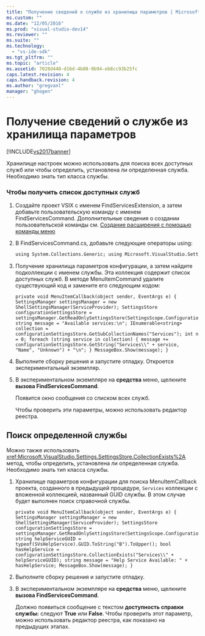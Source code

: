 ```yaml
---
title: "Получение сведений о службе из хранилища параметров | Microsoft Docs"
ms.custom: ""
ms.date: "12/05/2016"
ms.prod: "visual-studio-dev14"
ms.reviewer: ""
ms.suite: ""
ms.technology: 
  - "vs-ide-sdk"
ms.tgt_pltfrm: ""
ms.topic: "article"
ms.assetid: 7028d440-d16d-4b08-9b94-eb8cc93b25fc
caps.latest.revision: 4
caps.handback.revision: 4
ms.author: "gregvanl"
manager: "ghogen"
---
```

# Получение сведений о службе из хранилища параметров
[!INCLUDE[vs2017banner](../code-quality/includes/vs2017banner.md)]

Хранилище настроек можно использовать для поиска всех доступных служб или чтобы определить, установлена ли определенная служба. Необходимо знать тип класса службы.  
  
### Чтобы получить список доступных служб  
  
1.  Создайте проект VSIX с именем FindServicesExtension, а затем добавьте пользовательскую команду с именем FindServicesCommand. Дополнительные сведения о создании пользовательской команды см. [Создание расширения с помощью команды меню](../extensibility/creating-an-extension-with-a-menu-command.md)  
  
2.  В FindServicesCommand.cs, добавьте следующие операторы using:  
  
    ```vb  
    using System.Collections.Generic; using Microsoft.VisualStudio.Settings; using Microsoft.VisualStudio.Shell.Settings; using System.Windows.Forms;  
    ```  
  
3.  Получение хранилища параметров конфигурации, а затем найдите подколлекции с именем службы. Эта коллекция содержит список доступных служб. В методе MenuItemCommand удалите существующий код и замените его следующим кодом:  
  
    ```  
    private void MenuItemCallback(object sender, EventArgs e) { SettingsManager settingsManager = new ShellSettingsManager(ServiceProvider); SettingsStore configurationSettingsStore = settingsManager.GetReadOnlySettingsStore(SettingsScope.Configuration); string message = "Available services:\n"; IEnumerable<string> collection = configurationSettingsStore.GetSubCollectionNames("Services"); int n = 0; foreach (string service in collection) { message += configurationSettingsStore.GetString("Services\\" + service, "Name", "Unknown") + "\n"; } MessageBox.Show(message); }  
    ```  
  
4.  Выполните сборку решения и запустите отладку. Откроется экспериментальный экземпляр.  
  
5.  В экспериментальном экземпляре на **средства** меню, щелкните **вызова FindServicesCommand**.  
  
     Появится окно сообщения со списком всех служб.  
  
     Чтобы проверить эти параметры, можно использовать редактор реестра.  
  
## Поиск определенной службы  
 Можно также использовать <xref:Microsoft.VisualStudio.Settings.SettingsStore.CollectionExists%2A> метод, чтобы определить, установлена ли определенная служба. Необходимо знать тип класса службы.  
  
1.  Хранилище параметров конфигурации для поиска MenuItemCallback проекта, созданного в предыдущей процедуре, `Services` коллекции с вложенной коллекцией, названный GUID службы. В этом случае будет выполнен поиск справочной службы.  
  
    ```  
    private void MenuItemCallback(object sender, EventArgs e) { SettingsManager settingsManager = new ShellSettingsManager(ServiceProvider); SettingsStore configurationSettingsStore = settingsManager.GetReadOnlySettingsStore(SettingsScope.Configuration); string helpServiceGUID = typeof(SVsHelpService).GUID.ToString("B").ToUpper(); bool hasHelpService = configurationSettingsStore.CollectionExists("Services\\" + helpServiceGUID); string message = "Help Service Available: " + hasHelpService; MessageBox.Show(message); }  
    ```  
  
2.  Выполните сборку решения и запустите отладку.  
  
3.  В экспериментальном экземпляре на **средства** меню, щелкните **вызова FindServicesCommand**.  
  
     Должно появиться сообщение с текстом **доступность справки службы:**  следуют **True** или **False**. Чтобы проверить этот параметр, можно использовать редактор реестра, как показано на предыдущих этапах.
